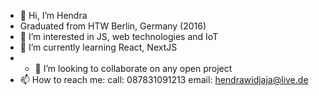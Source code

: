 - 👋 Hi, I’m Hendra
- Graduated from HTW Berlin, Germany (2016)
- 👀 I’m interested in JS, web technologies and IoT
- 🌱 I’m currently learning React, NextJS
- - 💞️ I’m looking to collaborate on any open project
- 📫 How to reach me:
  call: 087831091213
  email: hendrawidjaja@live.de

<!---
hendrawidjaja/hendrawidjaja is a ✨ special ✨ repository because its `README.md` (this file) appears on your GitHub profile.
You can click the Preview link to take a look at your changes.
--->
